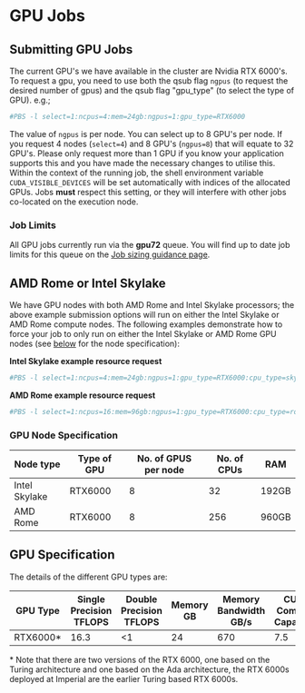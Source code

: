 # GPU Jobs

## Submitting GPU Jobs
The current GPU's we have available in the cluster are Nvidia RTX 6000's. To request a gpu, you need to use both the qsub flag `ngpus` (to request the desired number of gpus) and the qsub flag "gpu_type" (to select the type of GPU). e.g.;

```bash
#PBS -l select=1:ncpus=4:mem=24gb:ngpus=1:gpu_type=RTX6000
```

The value of `ngpus` is per node. You can select up to 8 GPU's per node. If you request 4 nodes (`select=4`) and 8 GPU's (`ngpus=8`) that will equate to 32 GPU's. Please only request more than 1 GPU if you know your application supports this and you have made the necessary changes to utilise this. Within the context of the running job, the shell environment variable `CUDA_VISIBLE_DEVICES` will be set automatically with indices of the allocated GPUs. Jobs **must** respect this setting, or they will interfere with other jobs co-located on the execution node.

### Job Limits
All GPU jobs currently run via the **gpu72** queue. You will find up to date job limits for this queue on the [Job sizing guidance page](./job-sizing-guidance.md).

## AMD Rome or Intel Skylake
We have GPU nodes with both AMD Rome and Intel Skylake processors; the above example submission options will run on either the Intel Skylake or AMD Rome compute nodes. The following examples demonstrate how to force your job to only run on either the Intel Skylake or AMD Rome GPU nodes (see [below](#gpu-node-specification) for the node specification):

**Intel Skylake example resource request**
```bash
#PBS -l select=1:ncpus=4:mem=24gb:ngpus=1:gpu_type=RTX6000:cpu_type=skylake
```

**AMD Rome example resource request**
```bash
#PBS -l select=1:ncpus=16:mem=96gb:ngpus=1:gpu_type=RTX6000:cpu_type=rome
```

### GPU Node Specification

| Node type | Type of GPU | No. of GPUS per node | No. of CPUs | RAM |
| --------- | ----------- | -------------------- | ----------- | --- |
| Intel Skylake | RTX6000 | 8 | 32 | 192GB |
| AMD Rome | RTX6000 | 8 | 256 | 960GB |

## GPU Specification
The details of the different GPU types are:

| GPU Type | Single Precision<br>TFLOPS | Double Precision<br>TFLOPS | Memory<br>GB | Memory Bandwidth<br>GB/s | CUDA Compute Capability | GPU Architecture |
| -------- | -------------------------- | -------------------------- | ------------ | ------------------------ | ----------------------- | ---------------- |
| RTX6000* | 16.3 | <1 | 24 | 670 | 7.5 | Turing |

\* Note that there are two versions of the RTX 6000, one based on the Turing architecture and one based on the Ada architecture, the RTX 6000s deployed at Imperial are the earlier Turing based RTX 6000s.